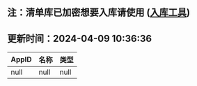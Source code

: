 ## 注：清单库已加密想要入库请使用 ([入库工具](https://github.com/BlankTMing/ManifestAutoUpdate/releases))

## 更新时间：2024-04-09 10:36:36
| AppID | 名称 | 类型  |
| :-------------------- | :----------------------------- | :----------- |
| null | null| null |
